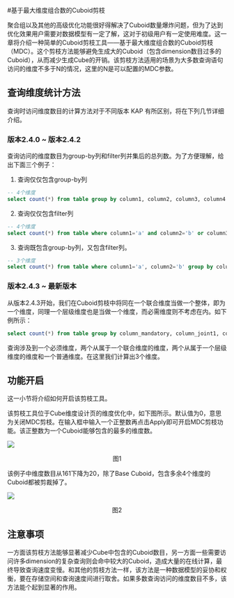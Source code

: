 #基于最大维度组合数的Cuboid剪枝

聚合组以及其他的高级优化功能很好得解决了Cuboid数量爆炸问题，但为了达到优化效果用户需要对数据模型有一定了解，这对于初级用户有一定使用难度。这一章将介绍一种简单的Cuboid剪枝工具——基于最大维度组合数的Cuboid剪枝（MDC）。这个剪枝方法能够避免生成大的Cuboid（包含dimension数目过多的Cuboid），从而减少生成Cube的开销。该剪枝方法适用的场景为大多数查询语句访问的维度不多于N的情况，这里的N是可以配置的MDC参数。

## 查询维度统计方法

查询时访问维度数目的计算方法对于不同版本 KAP 有所区别，将在下列几节详细介绍。

### 版本2.4.0 ~ 版本2.4.2

查询访问的维度数目为group-by列和filter列并集后的总列数。为了方便理解，给出下面三个例子：

1. 查询仅仅包含group-by列

```sql
-- 4个维度 
select count(*) from table group by column1, column2, column3, column4
```

2. 查询仅仅包含filter列

```sql
-- 4个维度
select count(*) from table where column1='a' and column2='b' or column3='c' and column4='d'
```

3. 查询既包含group-by列，又包含filter列。

```sql
-- 3个维度
select count(*) from table where column1='a', column2='b' group by column2, column3
```

### 版本2.4.3 ~ 最新版本

从版本2.4.3开始，我们在Cuboid剪枝中将同在一个联合维度当做一个整体，即为一个维度，同理一个层级维度也是当做一个维度，而必需维度则不考虑在内。如下例所示：

```sql
select count(*) from table group by column_mandatory, column_joint1, column_joint2, column_hierarchy1, column_hierarchy2, column_normal
```

查询涉及到一个必须维度，两个从属于一个联合维度的维度，两个从属于一个层级维度的维度和一个普通维度。在这里我们计算出3个维度。

## 功能开启

这一小节将介绍如何开启该剪枝工具。

该剪枝工具位于Cube维度设计页的维度优化中，如下图所示。默认值为0，意思为关闭MDC剪枝。在输入框中输入一个正整数再点击Apply即可开启MDC剪枝功能。该正整数为一个Cuboid能够包含的最多的维度数。

![](images/cuboid_pruning_1.jpg)

<p align="center">图1</p>

该例子中维度数目从161下降为20，除了Base Cuboid，包含多余4个维度的Cuboid都被剪裁掉了。

![](images/cuboid_pruning_2.jpg)

<p align="center">图2</p>

## 注意事项

一方面该剪枝方法能够显著减少Cube中包含的Cuboid数目，另一方面一些需要访问许多dimension的复杂查询则会命中较大的Cuboid，造成大量的在线计算，最终导致查询速度变慢。和其他的剪枝方法一样，该方法是一种数据模型的妥协和权衡，要在存储空间和查询速度间进行取舍。如果多数查询访问的维度数目不多，该方法能个起到显著的作用。
